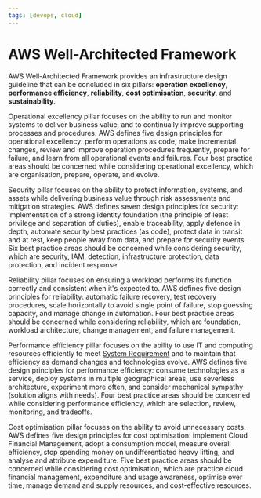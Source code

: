 ```yaml
---
tags: [devops, cloud]
---
```


# AWS Well-Architected Framework

AWS Well-Architected Framework provides an infrastructure design guideline that
can be concluded in six pillars: **operation excellency**, **performance
efficiency**, **reliability**, **cost optimisation**, **security**, and
**sustainability**.

Operational excellency pillar focuses on the ability to run and monitor systems
to deliver business value, and to continually improve supporting processes and
procedures. AWS defines five design principles for operational excellency:
perform operations as code, make incremental changes, review and improve
operation procedures frequently, prepare for failure, and learn from all
operational events and failures. Four best practice areas should be concerned
while considering operational excellency, which are organisation, prepare,
operate, and evolve.

Security pillar focuses on the ability to protect information, systems, and
assets while delivering business value through risk assessments and mitigation
strategies. AWS defines seven design principles for security: implementation of
a strong identity foundation (the principle of least privilege and separation of
duties), enable traceability, apply defence in depth, automate security best
practices (as code), protect data in transit and at rest, keep people away from
data, and prepare for security events. Six best practice areas should be
concerned while considering security, which are security, IAM, detection,
infrastructure protection, data protection, and incident response.

Reliability pillar focuses on ensuring a workload performs its function
correctly and consistent when it's expected to. AWS defines five design
principles for reliability: automatic failure recovery, test recovery
procedures, scale horizontally to avoid single point of failure, stop guessing
capacity, and manage change in automation. Four best practice areas should be
concerned while considering reliability, which are foundation, workload
architecture, change management, and failure management.

Performance efficiency pillar focuses on the ability to use IT and computing
resources efficiently to meet [System Requirement](202303251324.md) and to
maintain that efficiency as demand changes and technologies evolve. AWS defines
five design principles for performance efficiency: consume technologies as a
service, deploy systems in multiple geographical areas, use severless
architecture, experiment more often, and consider mechanical sympathy (solution
aligns with needs). Four best practice areas should be concerned while
considering performance efficiency, which are selection, review, monitoring, and
tradeoffs.

Cost optimisation pillar focuses on the ability to avoid unnecessary costs. AWS
defines five design principles for cost optimisation: implement Cloud Financial
Management, adopt a consumption model, measure overall efficiency, stop spending
money on undifferentiated heavy lifting, and analyse and attribute expenditure.
Five best practice areas should be concerned while considering cost
optimisation, which are practice cloud financial management, expenditure and
usage awareness, optimise over time, manage demand and supply resources, and
cost-effective resources.
